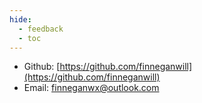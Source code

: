 ```yaml
---
hide:
  - feedback
  - toc
---
```



- Github: [https://github.com/finneganwill](https://github.com/finneganwill) 
- Email: [finneganwx@outlook.com](mailto:finneganwx@outlook.com) 
